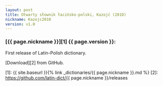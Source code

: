 ```yaml
---
layout: post
title: Otwarty słownik łacińsko-polski, Kazojć (2010)
nickname: Kazojc2010
version: v1.0
---
```


### [{{ page.nickname }}][1] {{ page.version }}:

First release of Latin-Polish dictionary.

[Download][2] from GitHub.


[1]: {{ site.baseurl }}{% link _dictionaries/{{ page.nickname }}.md %}
[2]: https://github.com/latin-dict/{{ page.nickname }}/releases
